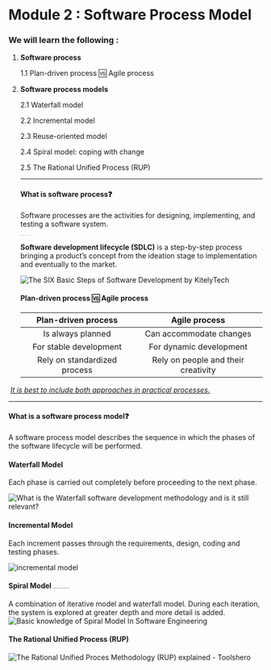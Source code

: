 # Module 2 : Software Process Model

### We will learn the following : 

1. **Software process** 

   1.1 Plan-driven process 🆚 Agile process

2. **Software process models**

   2.1 Waterfall model

   2.2 Incremental model

   2.3 Reuse-oriented model

   2.4 Spiral model: coping with change

   2.5 The Rational Unified Process (RUP)

   ------

   #### What is software process❓

   Software processes are the activities for designing, implementing, and testing a software system.

   <img src="https://www.educative.io/v2api/editorpage/6570552735563776/image/5978335465701376" alt="What is a software process model? Top 7 models explained" style="zoom:5%;" />

   **Software development lifecycle (SDLC)** is a step-by-step process bringing a product’s concept from the ideation stage to implementation and eventually to the market. 

   ![The SIX Basic Steps of Software Development by KitelyTech](https://kitelytech.com/wp-content/uploads/2017/06/SDLC.png)

   #### Plan-driven process 🆚 Agile process

   |     Plan-driven process      |            Agile process            |
   | :--------------------------: | :---------------------------------: |
   |      Is always planned       |      Can accommodate  changes       |
   |    For stable development    |       For dynamic development       |
   | Rely on standardized process | Rely on people and their creativity |

​                                      <u>*It is best to include both approaches in practical processes.*</u>

------

#### What is a software process model❓

A software process model describes the sequence in which the phases of the software lifecycle will be performed.

#### Waterfall Model <img src="https://i.pinimg.com/originals/d8/23/11/d8231172c129ef4e296f212d9aa1efa4.gif" alt="Pin on Aniamtion Gif" style="zoom:3%;" />

Each phase is carried out completely before proceeding to the next phase.

![What is the Waterfall software development methodology and is it still  relevant?](https://kruschecompany.com/wp-content/uploads/2021/09/Waterfall-methodology-infographic-showing-software-development-models-linear-life-cycle-phases.jpg)

#### Incremental Model

 Each increment passes through the requirements, design, coding and testing phases.

![incremental model](https://www.visual-paradigm.com/servlet/editor-content/guide/software-development-process/what-is-a-software-process-model/sites/7/2019/12/incremental-model.png)

#### Spiral Model   <img src="https://thumbs.gfycat.com/BoringShadyBluemorphobutterfly-max-1mb.gif" alt="Top Circle A Stickers for Android & iOS | Gfycat" style="zoom:10%;" />

A combination of iterative model and waterfall model. During each iteration, the system is explored at greater depth and more detail is added. ![Basic knowledge of Spiral Model In Software Engineering](https://biplus.com.vn/wp-content/uploads/2022/11/spiral-mode.png)

#### The Rational Unified Process (RUP)

![The Rational Unified Proces Methodology (RUP) explained - Toolshero](https://www.toolshero.com/wp-content/uploads/2022/03/rational-unified-process-rup-example-toolshero.jpg)


